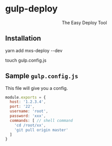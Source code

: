 # gulp-deploy
<p align="center">
  <p align="center">The Easy Deploy Tool</p>
</p>

## Installation

yarn add mxs-deploy --dev

touch gulp.config.js

## Sample `gulp.config.js`

This file will give you a config.

```js
module.exports = {
  host: '1.2.3.4',
  port: '22',
  username: 'root',
  password: 'xxx',
  commands: [ // shell command
    'cd /root/xx',
    'git pull origin master'
  ]
}
```

